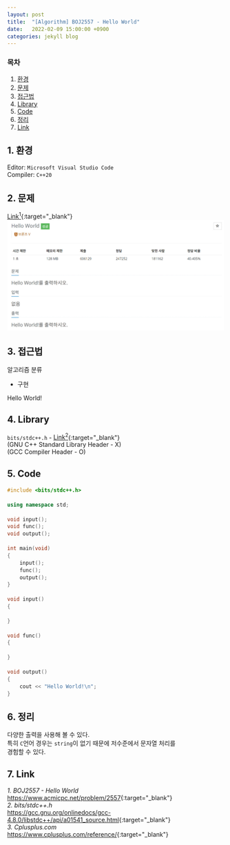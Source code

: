 ```yaml
---
layout: post
title:  "[Algorithm] BOJ2557 - Hello World"
date:   2022-02-09 15:00:00 +0900
categories: jekyll blog
---
```

### 목차
1. [환경](#1-환경)
2. [문제](#2-문제)
3. [접근법](#3-접근법)
4. [Library](#4-library)
5. [Code](#5-code)
6. [정리](#6-정리)
7. [Link](#7-link)

## 1. 환경
Editor: `Microsoft Visual Studio Code`  
Compiler: `C++20`

## 2. 문제
[Link<sup>1</sup>](https://www.acmicpc.net/problem/2557){:target="_blank"}
![BOJ2557](/assets/images/2022/02/09/BOJ2557.jpg)

## 3. 접근법
알고리즘 분류
 * 구현

Hello World!  

## 4. Library
`bits/stdc++.h` - [Link<sup>2</sup>](https://gcc.gnu.org/onlinedocs/gcc-4.8.0/libstdc++/api/a01541_source.html){:target="_blank"}  
(GNU C++ Standard Library Header - X)  
(GCC Compiler Header - O)

## 5. Code
```cpp
#include <bits/stdc++.h>

using namespace std;

void input();
void func();
void output();

int main(void)
{
    input();
    func();
    output();
}

void input()
{

}

void func()
{

}

void output()
{
    cout << "Hello World!\n";
}
```

## 6. 정리
다양한 출력을 사용해 볼 수 있다.  
특히 `C`언어 경우는 `string`이 없기 때문에 저수준에서 문자열 처리를  
경험할 수 있다.

## 7. Link
*1. BOJ2557 - Hello World*  
<https://www.acmicpc.net/problem/2557>{:target="_blank"}  
*2. bits/stdc++.h*  
<https://gcc.gnu.org/onlinedocs/gcc-4.8.0/libstdc++/api/a01541_source.html>{:target="_blank"}  
*3. Cplusplus.com*  
<https://www.cplusplus.com/reference/>{:target="_blank"}